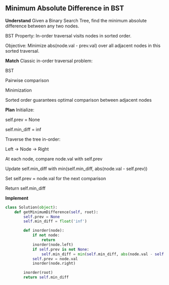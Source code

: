 ## Minimum Absolute Difference in BST

**Understand**
Given a Binary Search Tree, find the minimum absolute difference between any two nodes.

BST Property:
In-order traversal visits nodes in sorted order.

Objective:
Minimize abs(node.val - prev.val) over all adjacent nodes in this sorted traversal.

**Match**
Classic in-order traversal problem:

BST

Pairwise comparison

Minimization

Sorted order guarantees optimal comparison between adjacent nodes

**Plan**
Initialize:

self.prev = None

self.min_diff = inf

Traverse the tree in-order:

Left → Node → Right

At each node, compare node.val with self.prev

Update self.min_diff with min(self.min_diff, abs(node.val - self.prev))

Set self.prev = node.val for the next comparison

Return self.min_diff

**Implement**
```python
class Solution(object):
    def getMinimumDifference(self, root):
        self.prev = None
        self.min_diff = float('inf')

        def inorder(node):
            if not node:
                return 
            inorder(node.left)
            if self.prev is not None:
                self.min_diff = min(self.min_diff, abs(node.val - self.prev))
            self.prev = node.val
            inorder(node.right)

        inorder(root)
        return self.min_diff